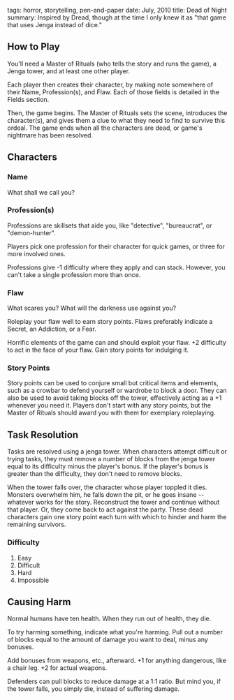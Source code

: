 tags: horror, storytelling, pen-and-paper
date: July, 2010
title: Dead of Night
summary: Inspired by Dread, though at the time I only knew it as "that game that uses Jenga instead of dice."

## How to Play

You'll need a Master of Rituals (who tells the story and runs the game), a Jenga tower, and at least one other player.

Each player then creates their character, by making note somewhere of their Name, Profession(s), and Flaw. Each of those fields is detailed in the Fields section.

Then, the game begins. The Master of Rituals sets the scene, introduces the character(s), and gives them a clue to what they need to find to survive this ordeal. The game ends when all the characters are dead, or game's nightmare has been resolved.

## Characters

### Name

What shall we call you?

### Profession(s)

Professions are skillsets that aide you, like "detective", "bureaucrat", or "demon-hunter".

Players pick one profession for their character for quick games, or three for more involved ones.

Professions give -1 difficulty where they apply and can stack. However, you can't take a single profession more than once.

### Flaw

What scares you? What will the darkness use against you?

Roleplay your flaw well to earn story points. Flaws preferably indicate a Secret, an Addiction, or a Fear.

Horrific elements of the game can and should exploit your flaw. +2 difficulty to act in the face of your flaw. Gain story points for indulging it.

### Story Points

Story points can be used to conjure small but critical items and elements, such as a crowbar to defend yourself or wardrobe to block a door. They can also be used to avoid taking blocks off the tower, effectively acting as a +1 whenever you need it. Players don't start with any story points, but the Master of Rituals should award you with them for exemplary roleplaying.
	
## Task Resolution

Tasks are resolved using a jenga tower. When characters attempt difficult or trying tasks, they must remove a number of blocks from the jenga tower equal to its difficulty minus the player's bonus. If the player's bonus is greater than the difficulty, they don't need to remove blocks.

When the tower falls over, the character whose player toppled it dies. Monsters overwhelm him, he falls down the pit, or he goes insane -- whatever works for the story. Reconstruct the tower and continue without that player. Or, they come back to act against the party. These dead characters gain one story point each turn with which to hinder and harm the remaining survivors. 

### Difficulty

1. Easy
2. Difficult
3. Hard
4. Impossible
	
## Causing Harm

Normal humans have ten health. When they run out of health, they die.

To try harming something, indicate what you're harming. Pull out a number of blocks equal to the amount of damage you want to deal, minus any bonuses.

Add bonuses from weapons, etc., afterward. +1 for anything dangerous, like a chair leg. +2 for actual weapons.

Defenders can pull blocks to reduce damage at a 1:1 ratio. But mind you, if the tower falls, you simply die, instead of suffering damage.